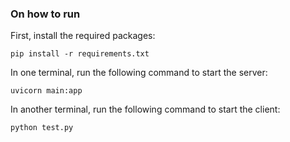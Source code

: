 ### On how to run

First, install the required packages:
```
pip install -r requirements.txt
```

In one terminal, run the following command to start the server:
```
uvicorn main:app
```

In another terminal, run the following command to start the client:
```
python test.py
```
